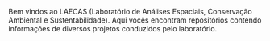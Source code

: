 Bem vindos ao LAECAS (Laboratório de Análises Espaciais, Conservação Ambiental e Sustentabilidade). Aqui vocês encontram repositórios contendo informações de diversos projetos conduzidos pelo laboratório.
